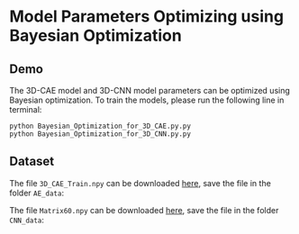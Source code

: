 # Model Parameters Optimizing using Bayesian Optimization

## Demo

The 3D-CAE model and 3D-CNN model parameters can be optimized using Bayesian optimization. To train the models, please run the following line in terminal:

```shell
python Bayesian_Optimization_for_3D_CAE.py.py
python Bayesian_Optimization_for_3D_CNN.py.py
```

## Dataset

The file `3D_CAE_Train.npy` can be downloaded [here](https://drive.google.com/file/d/1VRH4X_mACxM82HoaplwV0ThaDiN3iPXm/view?usp=share_link), save the file in the folder `AE_data`: 

The file `Matrix60.npy`  can be downloaded [here](https://drive.google.com/file/d/1VRH4X_mACxM82HoaplwV0ThaDiN3iPXm/view?usp=share_link), save the file in the folder `CNN_data`: 
